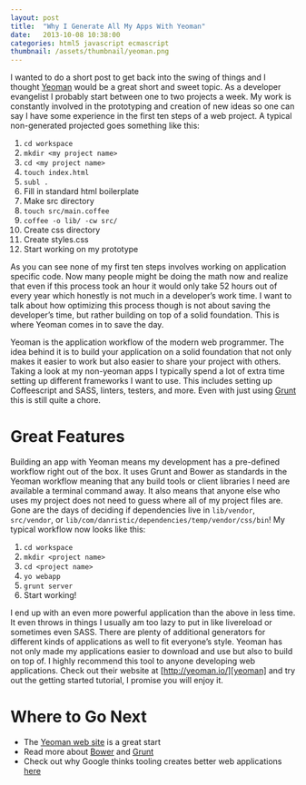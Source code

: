 ```yaml
---
layout: post
title:  "Why I Generate All My Apps With Yeoman"
date:   2013-10-08 10:38:00
categories: html5 javascript ecmascript
thumbnail: /assets/thumbnail/yeoman.png
---
```


I wanted to do a short post to get back into the swing of things and I thought [Yeoman][yeoman] would be a great short and sweet topic. As a developer evangelist I probably start between one to two projects a week. My work is constantly involved in the prototyping and creation of new ideas so one can say I have some experience in the first ten steps of a web project. A typical non-generated projected goes something like this:

1. `cd workspace`
1. `mkdir <my project name>`
1. `cd <my project name>`
1. `touch index.html`
1. `subl .`
1. Fill in standard html boilerplate
1. Make src directory
1. `touch src/main.coffee`
1. `coffee -o lib/ -cw src/`
1. Create css directory
1. Create styles.css
1. Start working on my prototype

As you can see none of my first ten steps involves working on application specific code. Now many people might be doing the math now and realize that even if this process took an hour it would only take 52 hours out of every year which honestly is not much in a developer’s work time. I want to talk about how optimizing this process though is not about saving the developer’s time, but rather building on top of a solid foundation. This is where Yeoman comes in to save the day.

Yeoman is the application workflow of the modern web programmer. The idea behind it is to build your application on a solid foundation that not only makes it easier to work but also easier to share your project with others. Taking a look at my non-yeoman apps I typically spend a lot of extra time setting up different frameworks I want to use. This includes setting up Coffeescript and SASS, linters, testers, and more. Even with just using [Grunt][grunt] this is still quite a chore.

# Great Features

Building an app with Yeoman means my development has a pre-defined workflow right out of the box. It uses Grunt and Bower as standards in the Yeoman workflow meaning that any build tools or client libraries I need are available a terminal command away. It also means that anyone else who uses my project does not need to guess where all of my project files are. Gone are the days of deciding if dependencies live in `lib/vendor`, `src/vendor`, or `lib/com/danristic/dependencies/temp/vendor/css/bin`! My typical workflow now looks like this:

1. `cd workspace`
1. `mkdir <project name>`
1. `cd <project name>`
1. `yo webapp`
1. `grunt server`
1. Start working!

I end up with an even more powerful application than the above in less time. It even throws in things I usually am too lazy to put in like livereload or sometimes even SASS. There are plenty of additional generators for different kinds of applications as well to fit everyone’s style. Yeoman has not only made my applications easier to download and use but also to build on top of. I highly recommend this tool to anyone developing web applications. Check out their website at [http://yeoman.io/][yeoman] and try out the getting started tutorial, I promise you will enjoy it.

# Where to Go Next

* The [Yeoman web site][yeoman] is a great start
* Read more about [Bower][bower] and [Grunt][grunt]
* Check out why Google thinks tooling creates better web applications [here][presentation]

[yeoman]:   http://yeoman.io/
[grunt]:    http://gruntjs.com/
[bower]:    http://bower.io/
[presentation]: http://www.youtube.com/watch?feature=player_embedded&v=Mk-tFn2Ix6g